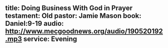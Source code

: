 title: Doing Business With God in Prayer
testament: Old
pastor: Jamie Mason
book: Daniel:9-19
audio: http://www.mecgoodnews.org/audio/190520192.mp3
service: Evening
---
